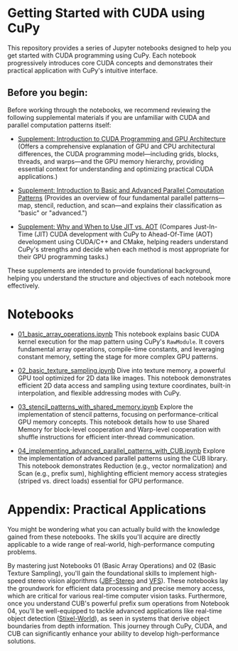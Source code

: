 # Getting Started with CUDA using CuPy

This repository provides a series of Jupyter notebooks designed to help you get started with CUDA programming using CuPy.
Each notebook progressively introduces core CUDA concepts and demonstrates their practical application with CuPy's intuitive interface.

## Before you begin:
Before working through the notebooks, we recommend reviewing the following supplemental materials if you are unfamiliar with CUDA and parallel computation patterns itself:

* [Supplement: Introduction to CUDA Programming and GPU Architecture](./00_cuda_programming_and_gpu_architecture.md)
  (Offers a comprehensive explanation of GPU and CPU architectural differences, the CUDA programming model—including grids, blocks, threads, and warps—and the GPU memory hierarchy, providing essential context for understanding and optimizing practical CUDA applications.)

* [Supplement: Introduction to Basic and Advanced Parallel Computation Patterns](./00_basic_and_advanced_parallel_computation_patterns.md)
  (Provides an overview of four fundamental parallel patterns—map, stencil, reduction, and scan—and explains their classification as "basic" or "advanced.")

* [Supplement: Why and When to Use JIT vs. AOT](./00_why_and_when_to_use_jit.md)
  (Compares Just-In-Time (JIT) CUDA development with CuPy to Ahead-Of-Time (AOT) development using CUDA/C++ and CMake, helping readers understand CuPy's strengths and decide when each method is most appropriate for their GPU programming tasks.)

These supplements are intended to provide foundational background, helping you understand the structure and objectives of each notebook more effectively.

# Notebooks
* [01_basic_array_operations.ipynb](./01_basic_array_operations.ipynb)
    This notebook explains basic CUDA kernel execution for the map pattern using CuPy's `RawModule`.
    It covers fundamental array operations, compile-time constants, and leveraging constant memory, setting the stage for more complex GPU patterns.

* [02_basic_texture_sampling.ipynb](./02_basic_texture_sampling.ipynb)
    Dive into texture memory, a powerful GPU tool optimized for 2D data like images. This notebook demonstrates efficient 2D data access and sampling using texture coordinates, built-in interpolation, and flexible addressing modes with CuPy.

* [03_stencil_patterns_with_shared_memory.ipynb](./03_stencil_patterns_with_shared_memory.ipynb)
    Explore the implementation of stencil patterns, focusing on performance-critical GPU memory concepts.
    This notebook details how to use Shared Memory for block-level cooperation and Warp-level cooperation with shuffle instructions for efficient inter-thread communication.

* [04_implementing_advanced_parallel_patterns_with_CUB.ipynb](./04_implementing_advanced_parallel_patterns_with_CUB.ipynb)
    Explore the implementation of advanced parallel patterns using the CUB library.
    This notebook demonstrates Reduction (e.g., vector normalization) and Scan (e.g., prefix sum), highlighting efficient memory access strategies (striped vs. direct loads) essential for GPU performance.

# Appendix: Practical Applications

You might be wondering what you can actually build with the knowledge gained from these notebooks.
The skills you'll acquire are directly applicable to a wide range of real-world, high-performance computing problems.

By mastering just Notebooks 01 (Basic Array Operations) and 02 (Basic Texture Sampling), you'll gain the foundational skills to implement high-speed stereo vision algorithms ([JBF-Stereo](https://github.com/eshibusawa/JBF-Stereo) and [VFS](https://github.com/eshibusawa/VFS-Python)).
These notebooks lay the groundwork for efficient data processing and precise memory access, which are critical for various real-time computer vision tasks.
Furthermore, once you understand CUB's powerful prefix sum operations from Notebook 04, you'll be well-equipped to tackle advanced applications like real-time object detection ([Stixel-World](https://github.com/eshibusawa/Stixel-World-Python)), as seen in systems that derive object boundaries from depth information.
This journey through CuPy, CUDA, and CUB can significantly enhance your ability to develop high-performance solutions.
